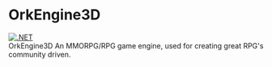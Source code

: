 # OrkEngine3D
[![.NET](https://github.com/OrkEngine/OrkEngine3D/actions/workflows/dotnet.yml/badge.svg)](https://github.com/OrkEngine/OrkEngine3D/actions/workflows/dotnet.yml)  
OrkEngine3D An MMORPG/RPG game engine, used for creating great RPG's community driven.
